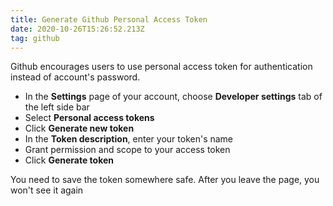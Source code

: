 ```yaml
---
title: Generate Github Personal Access Token
date: 2020-10-26T15:26:52.213Z
tag: github
---
```


Github encourages users to use personal access token for authentication instead of account's password.

- In the **Settings** page of your account, choose **Developer settings** tab of the left side bar
- Select **Personal access tokens**
- Click **Generate new token**
- In the **Token description**, enter your token's name
- Grant permission and scope to your access token
- Click **Generate token**

You need to save the token somewhere safe. After you leave the page, you won't see it again
